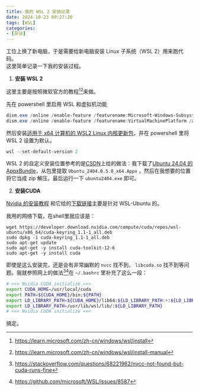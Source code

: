 ```yaml
---
title: 我的 WSL 2 安装记录
date: 2024-10-23 09:27:20
tags: [WSL]
categories:
- [杂谈]
---
```


工位上换了新电脑，于是需要给新电脑安装 Linux 子系统（WSL 2）用来跑代码。  
这里简单记录一下我的安装过程。

1. **安装 WSL 2**

这里主要是按照微软官方的教程[^MS_WSL_1][^MS_WSL_2]来做。

先在 powershell 里启用 WSL 和虚拟机功能



```powershell
dism.exe /online /enable-feature /featurename:Microsoft-Windows-Subsystem-Linux /all /norestart  
dism.exe /online /enable-feature /featurename:VirtualMachinePlatform /all /norestart  
```

然后安装[适用于 x64 计算机的 WSL2 Linux 内核更新包](https://wslstorestorage.blob.core.windows.net/wslblob/wsl_update_x64.msi)，并在 powershell 里将 WSL 2 设置为默认。

```powershell
wsl --set-default-version 2
```

WSL 2 的自定义安装位置参考的是[CSDN](https://blog.csdn.net/aaada123/article/details/142643762)上给的做法：我下载了[Ubuntu 24.04 的 AppxBundle](https://wslstorestorage.blob.core.windows.net/wslblob/Ubuntu2404-240425.AppxBundle)，从包里提取 `Ubuntu_2404.0.5.0_x64.Appx` ，然后在我想要的位置将它当成 zip 解压。最后运行一下 `ubuntu2404.exe` 即可。

2. **安装CUDA**

[Nvidia 的安装教程](https://docs.nvidia.com/cuda/wsl-user-guide/index.html#getting-started-with-cuda-on-wsl-2) 和它给的[下载链接](https://developer.nvidia.com/cuda-downloads?target_os=Linux&target_arch=x86_64&Distribution=WSL-Ubuntu&target_version=2.0&target_type=deb_local)主要是针对 WSL-Ubuntu 的。

我用的网络下载，在shell里就应该是：
```shell
wget https://developer.download.nvidia.com/compute/cuda/repos/wsl-ubuntu/x86_64/cuda-keyring_1.1-1_all.deb
sudo dpkg -i cuda-keyring_1.1-1_all.deb
sudo apt-get update
sudo apt-get -y install cuda-toolkit-12-6
sudo apt-get -y install cuda
```

即使是这么安装完，还是会有非常幽默的 `nvcc` 找不到、 `libcuda.so` 找不到等问题。我就参照网上的做法[^WSL_cuda1][^WSL_cuda2]在 `~/.bashrc` 里补充了这么一段：

```bash
# >>> Nvidia CUDA initialize >>>
export CUDA_HOME=/usr/local/cuda
export PATH=${CUDA_HOME}/bin:${PATH}
export LD_LIBRARY_PATH=${CUDA_HOME}/lib64:${LD_LIBRARY_PATH:+:${LD_LIBRARY_PATH}}
export LD_LIBRARY_PATH=/usr/lib/wsl/lib/:${LD_LIBRARY_PATH}
# <<< Nvidia CUDA initialize <<<
```

搞定。

[^MS_WSL_1]: https://learn.microsoft.com/zh-cn/windows/wsl/install  
[^MS_WSL_2]: https://learn.microsoft.com/zh-cn/windows/wsl/install-manual  
[^WSL_cuda1]: https://stackoverflow.com/questions/68221962/nvcc-not-found-but-cuda-runs-fine  
[^WSL_cuda2]: https://github.com/microsoft/WSL/issues/8587  